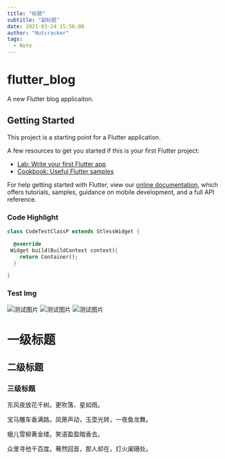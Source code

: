 ```yaml
---
title: "标题"
subtitle: "副标题"
date: 2021-03-24 15:56:00
author: "Nutcracker"
tags:
  - Note
---
```


# flutter_blog

A new Flutter blog applicaiton.

## Getting Started

This project is a starting point for a Flutter application.

A few resources to get you started if this is your first Flutter project:

- [Lab: Write your first Flutter app](https://flutter.dev/docs/get-started/codelab)
- [Cookbook: Useful Flutter samples](https://flutter.dev/docs/cookbook)

For help getting started with Flutter, view our
[online documentation](https://flutter.dev/docs), which offers tutorials,
samples, guidance on mobile development, and a full API reference.

### Code Highlight
```dart
class CodeTestClassP extends StlessWidget {

  @override
 Widget build(BuildContext context){
    return Container();
  }

}
```

### Test Img

![测试图片](resource:static/images/example.png)
![测试图片](example.png)
![测试图片](https://nutcracker.top/img/user.jpg)

# 一级标题
## 二级标题
### 三级标题
东风夜放花千树。更吹落、星如雨。

宝马雕车香满路。凤箫声动，玉壶光转，一夜鱼龙舞。

蛾儿雪柳黄金缕。笑语盈盈暗香去。

众里寻他千百度。蓦然回首，那人却在，灯火阑珊处。